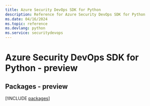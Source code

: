 ```yaml
---
title: Azure Security DevOps SDK for Python
description: Reference for Azure Security DevOps SDK for Python
ms.date: 04/16/2024
ms.topic: reference
ms.devlang: python
ms.service: securitydevops
---
```

# Azure Security DevOps SDK for Python - preview
## Packages - preview
[!INCLUDE [packages](security-devops-index.md)]